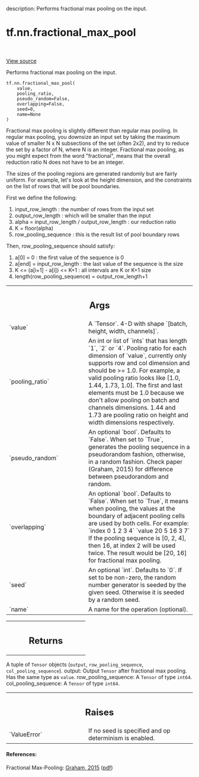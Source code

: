 description: Performs fractional max pooling on the input.

<div itemscope itemtype="http://developers.google.com/ReferenceObject">
<meta itemprop="name" content="tf.nn.fractional_max_pool" />
<meta itemprop="path" content="Stable" />
</div>

# tf.nn.fractional_max_pool

<!-- Insert buttons and diff -->

<table class="tfo-notebook-buttons tfo-api nocontent" align="left">

</table>

<a target="_blank" class="external" href="/code/stable/tensorflow/python/ops/nn_ops.py">View source</a>



Performs fractional max pooling on the input.

<pre class="devsite-click-to-copy prettyprint lang-py tfo-signature-link">
<code>tf.nn.fractional_max_pool(
    value,
    pooling_ratio,
    pseudo_random=False,
    overlapping=False,
    seed=0,
    name=None
)
</code></pre>



<!-- Placeholder for "Used in" -->

Fractional max pooling is slightly different than regular max pooling.  In
regular max pooling, you downsize an input set by taking the maximum value of
smaller N x N subsections of the set (often 2x2), and try to reduce the set by
a factor of N, where N is an integer.  Fractional max pooling, as you might
expect from the word "fractional", means that the overall reduction ratio N
does not have to be an integer.

The sizes of the pooling regions are generated randomly but are fairly
uniform.  For example, let's look at the height dimension, and the constraints
on the list of rows that will be pool boundaries.

First we define the following:

1.  input_row_length : the number of rows from the input set
2.  output_row_length : which will be smaller than the input
3.  alpha = input_row_length / output_row_length : our reduction ratio
4.  K = floor(alpha)
5.  row_pooling_sequence : this is the result list of pool boundary rows

Then, row_pooling_sequence should satisfy:

1.  a[0] = 0 : the first value of the sequence is 0
2.  a[end] = input_row_length : the last value of the sequence is the size
3.  K <= (a[i+1] - a[i]) <= K+1 : all intervals are K or K+1 size
4.  length(row_pooling_sequence) = output_row_length+1

<!-- Tabular view -->
 <table class="responsive fixed orange">
<colgroup><col width="214px"><col></colgroup>
<tr><th colspan="2"><h2 class="add-link">Args</h2></th></tr>

<tr>
<td>
`value`
</td>
<td>
A `Tensor`. 4-D with shape `[batch, height, width, channels]`.
</td>
</tr><tr>
<td>
`pooling_ratio`
</td>
<td>
An int or list of `ints` that has length `1`, `2` or `4`.
Pooling ratio for each dimension of `value`, currently only supports row
and col dimension and should be >= 1.0. For example, a valid pooling ratio
looks like [1.0, 1.44, 1.73, 1.0]. The first and last elements must be 1.0
because we don't allow pooling on batch and channels dimensions.  1.44 and
1.73 are pooling ratio on height and width dimensions respectively.
</td>
</tr><tr>
<td>
`pseudo_random`
</td>
<td>
An optional `bool`.  Defaults to `False`. When set to `True`,
generates the pooling sequence in a pseudorandom fashion, otherwise, in a
random fashion. Check paper (Graham, 2015) for difference between
pseudorandom and random.
</td>
</tr><tr>
<td>
`overlapping`
</td>
<td>
An optional `bool`.  Defaults to `False`.  When set to `True`,
it means when pooling, the values at the boundary of adjacent pooling
cells are used by both cells. For example:
`index  0  1  2  3  4`
`value  20 5  16 3  7`
If the pooling sequence is [0, 2, 4], then 16, at index 2 will be used
twice.  The result would be [20, 16] for fractional max pooling.
</td>
</tr><tr>
<td>
`seed`
</td>
<td>
An optional `int`.  Defaults to `0`.  If set to be non-zero, the
random number generator is seeded by the given seed.  Otherwise it is
seeded by a random seed.
</td>
</tr><tr>
<td>
`name`
</td>
<td>
A name for the operation (optional).
</td>
</tr>
</table>



<!-- Tabular view -->
 <table class="responsive fixed orange">
<colgroup><col width="214px"><col></colgroup>
<tr><th colspan="2"><h2 class="add-link">Returns</h2></th></tr>


</table>


A tuple of `Tensor` objects (`output`, `row_pooling_sequence`,
`col_pooling_sequence`).
  output: Output `Tensor` after fractional max pooling.  Has the same type as
    `value`.
  row_pooling_sequence: A `Tensor` of type `int64`.
  col_pooling_sequence: A `Tensor` of type `int64`.

<!-- Tabular view -->
 <table class="responsive fixed orange">
<colgroup><col width="214px"><col></colgroup>
<tr><th colspan="2"><h2 class="add-link">Raises</h2></th></tr>

<tr>
<td>
`ValueError`
</td>
<td>
If no seed is specified and op determinism is enabled.
</td>
</tr>
</table>



#### References:

Fractional Max-Pooling:
  [Graham, 2015](https://arxiv.org/abs/1412.6071)
  ([pdf](https://arxiv.org/pdf/1412.6071.pdf))
